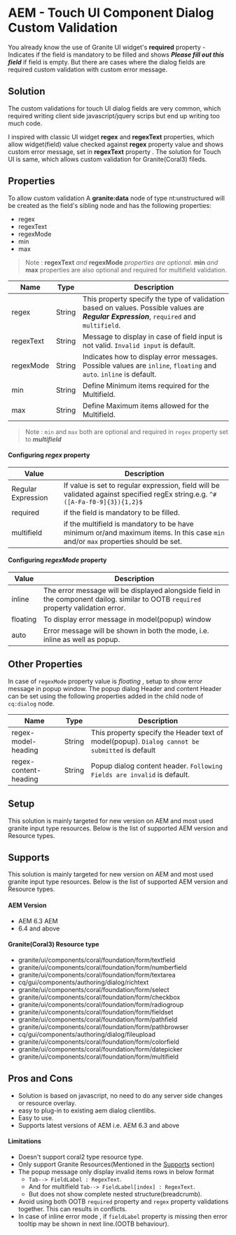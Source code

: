 
# AEM - Touch UI Component Dialog Custom Validation

You already know the use of Granite UI widget's **required** property - Indicates if the field is mandatory to be filled and shows ***Please fill out this field*** if field is empty. But there are cases where the dialog fields are required custom validation with custom error message.

## Solution

The custom validations for touch UI dialog fields are very common, which required writing client side javascript/jquery scrips but end up writing too much code. 

I inspired with classic UI widget **regex** and **regexText** properties, which allow widget(field) value checked against **regex** property value and shows custom error message, set in **regexText** property . 
The solution for Touch UI is same, which allows custom validation for Granite(Coral3) fileds.



## Properties

To allow custom validation A **granite:data** node of type nt:unstructured will be created as the field's sibling node and has the following properties:
 - regex 
 - regexText
 - regexMode
 - min
 - max
> Note : **regexText** *and* **regexMode** *properties are optional.* **min** *and* **max** properties are also optional and required for multifield validation.


|**Name**|**Type**|**Description**|
|--- |--- |--- |
|regex|String|This property specify the type of validation based on values. Possible values are ***Regular Expression***, `required` and `multifield`.|
|regexText|String|Message to display in case of field input is not valid. `Invalid input` is default. |
|regexMode|String|Indicates how to display error messages. Possible values are `inline`, `floating` and `auto`. `inline` is default.|
|min|String|Define Minimum items required for the Multifield.|
|max|String|Define Maximum items allowed for the Multifield.|

> Note : `min` and `max` both are optional and required in `regex` property set to ***multifield***



#### Configuring *regex* property
|**Value**|**Description**|
|--- |--- |
|Regular Expression|If value is set to regular expression, field will be validated against specified regEx string.e.g. `^#([A-Fa-f0-9]{3}){1,2}$`|
|required|if the field is mandatory to be filled. |
|multifield|if the multifield is mandatory to be have minimum or/and maximum items. In this case `min` and/or `max` properties should be set.|

#### Configuring *regexMode* property
|**Value**|**Description**|
|--- |--- |
|inline|The error message will be displayed alongside field in the component dailog. similar to OOTB `required` property validation error.|
|floating|To display error message in model(popup) window |
|auto|Error message will be shown in both the mode, i.e. inline as well as popup.|

## Other Properties

In case of `regexMode`  property value is *floating* , setup to show error message in popup window. The popup dialog Header and content Header can be set using the following properties added in the child node of  `cq:dialog` node.

|**Name**|**Type**|**Description**|
|--- |--- |--- |
|regex-model-heading|String|This property specify the Header text of model(popup). `Dialog cannot be submitted` is default|
|regex-content-heading|String|Popup dialog content header. `Following Fields are invalid` is default. |

## Setup

This solution is mainly targeted for new version on AEM and most used granite input type resources. Below is the list of supported AEM version and Resource types.

## Supports

This solution is mainly targeted for new version on AEM and most used granite input type resources. Below is the list of supported AEM version and Resource types.

#### AEM Version
 - AEM 6.3 AEM 
 - 6.4 and above

#### Granite(Coral3) Resource type
 - granite/ui/components/coral/foundation/form/textfield
 - granite/ui/components/coral/foundation/form/numberfield
 - granite/ui/components/coral/foundation/form/textarea
 - cq/gui/components/authoring/dialog/richtext
 - granite/ui/components/coral/foundation/form/select
 - granite/ui/components/coral/foundation/form/checkbox
 - granite/ui/components/coral/foundation/form/radiogroup
 - granite/ui/components/coral/foundation/form/fieldset
 - granite/ui/components/coral/foundation/form/pathfield
 - granite/ui/components/coral/foundation/form/pathbrowser
 - cq/gui/components/authoring/dialog/fileupload
 - granite/ui/components/coral/foundation/form/colorfield
 - granite/ui/components/coral/foundation/form/datepicker
 - granite/ui/components/coral/foundation/form/multifield



## Pros and Cons

 - Solution is based on javascript, no need to do any server side changes or
   resource overlay.
 - easy to plug-in to existing aem dialog clientlibs.
 - Easy to use.
 - Supports latest versions of AEM i.e. AEM 6.3 and above
 #### Limitations
 - Doesn't support coral2 type resource type.
 - Only support Granite Resources(Mentioned in the [Supports](https://github.com/arunpatidar02/aem-touchui-validation/blob/master/README.md#granitecoral3-resource-type) section)
 - The popup message only display invalid items rows in below format 
	 - `Tab--> FieldLabel : RegexText`. 
	 - And for multifield `Tab--> FieldLabel[index] : RegexText`. 
	 - But does not show complete nested structure(breadcrumb).
 - Avoid using both OOTB `required` property and `regex`  property validations together. This can results in conflicts.
 - In case of inline error mode , if `fieldLabel`  property is missing then error tooltip may be shown in next line.(OOTB behaviour).
